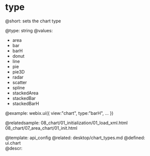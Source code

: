 type
=============


@short:
	sets the chart type

@type: string
@values:

- area
- bar
- barH
- donut
- line
- pie
- pie3D
- radar
- scatter
- spline
- stackedArea
- stackedBar
- stackedBarH

@example:
webix.ui({
	view:"chart",
	type:"barH",
	...
})		

@relatedsample:
	08_chart/01_initialization/01_load_xml.html
    08_chart/07_area_chart/01_init.html
    
@template:	api_config
@related: 
	desktop/chart_types.md
@defined:	ui.chart	
@descr:

